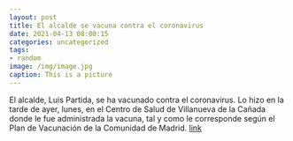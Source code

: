 ```yaml
---
layout: post
title: El alcalde se vacuna contra el coronavirus
date: 2021-04-13 08:00:15
categories: uncategorized
tags:
- random
image: /img/image.jpg
caption: This is a picture
---
```

El alcalde, Luis Partida, se ha vacunado contra el coronavirus. Lo hizo en la tarde de ayer, lunes, en el Centro de Salud de Villanueva de la Cañada donde le fue administrada la vacuna, tal y como le corresponde según el Plan de Vacunación de la Comunidad de Madrid.  [link](https://www.ayto-villacanada.es/tu-ayuntamiento/el-alcalde-se-vacuna-contra-el-coronavirus/)
